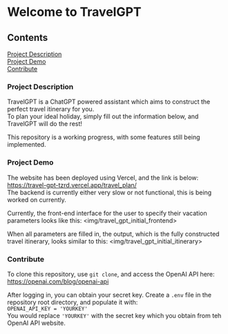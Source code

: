 # Welcome to TravelGPT

## Contents

[Project Description](#project-description) <br>
[Project Demo](#project-demo) <br>
[Contribute](#contribute)

### Project Description

TravelGPT is a ChatGPT powered assistant which aims to construct the perfect travel itinerary for you. <br>
To plan your ideal holiday, simply fill out the information below, and TravelGPT will do the rest!

This repository is a working progress, with some features still being implemented.


### Project Demo

The website has been deployed using Vercel, and the link is below: <br>
https://travel-gpt-tzrd.vercel.app/travel_plan/ <br>
The backend is currently either very slow or not functional, this is being worked on currently.

Currently, the front-end interface for the user to specify their vacation parameters looks like this:
<img/travel_gpt_initial_frontend>

When all parameters are filled in, the output, which is the fully constructed travel itinerary, looks similar to this:
<img/travel_gpt_initial_itinerary>


### Contribute

To clone this repository, use `git clone`, and access the OpenAI API here: https://openai.com/blog/openai-api <br>

After logging in, you can obtain your secret key. Create a `.env` file in the repository root directory, and populate it with: <br>
`OPENAI_API_KEY = 'YOURKEY'`<br>
You would replace `'YOURKEY'` with the secret key which you obtain from teh OpenAI API website.
